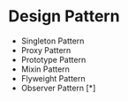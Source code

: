 # Design Pattern

- Singleton Pattern
- Proxy Pattern
- Prototype Pattern
- Mixin Pattern
- Flyweight Pattern
- Observer Pattern [*]
